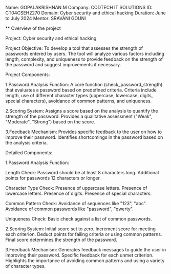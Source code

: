 Name: GOPALAKRISHNAN.M
Company: CODTECH IT SOLUTIONS
ID: CT04CSEH2270
Domain: Cyber security and ethical hacking
Duration: June to July 2024
Mentor: SRAVANI GOUNI

** Overview of the project

Project: Cyber security and ethical hacking

Project Objective:
To develop a tool that assesses the strength of passwords entered by users. The tool will analyze various factors including length, complexity, and uniqueness to provide feedback on the strength of the password and suggest improvements if necessary.

Project Components:

1.Password Analysis Function:
A core function (check_password_strength) that evaluates a password based on predefined criteria.
Criteria include length, use of different character types (uppercase, lowercase, digits, special characters), avoidance of common patterns, and uniqueness.

2.Scoring System:
Assigns a score based on the analysis to quantify the strength of the password.
Provides a qualitative assessment ("Weak", "Moderate", "Strong") based on the score.

3.Feedback Mechanism:
Provides specific feedback to the user on how to improve their password.
Identifies shortcomings in the password based on the analysis criteria.

Detailed Components:

1.Password Analysis Function:

Length Check:
Password should be at least 8 characters long.
Additional points for passwords 12 characters or longer.

Character Type Check:
Presence of uppercase letters.
Presence of lowercase letters.
Presence of digits.
Presence of special characters.

Common Pattern Check:
Avoidance of sequences like "123", "abc".
Avoidance of common passwords like "password", "qwerty".

Uniqueness Check:
Basic check against a list of common passwords.

2.Scoring System:
Initial score set to zero.
Increment score for meeting each criterion.
Deduct points for failing criteria or using common patterns.
Final score determines the strength of the password.

3.Feedback Mechanism:
Generates feedback messages to guide the user in improving their password.
Specific feedback for each unmet criterion.
Highlights the importance of avoiding common patterns and using a variety of character types.
